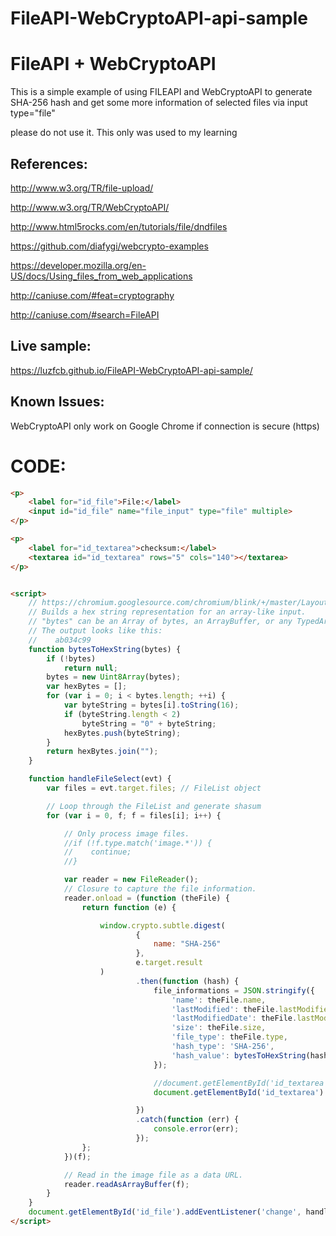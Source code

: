 # FileAPI-WebCryptoAPI-api-sample

# FileAPI + WebCryptoAPI

This is a simple example of using FILEAPI and WebCryptoAPI to generate SHA-256 hash and get some more information of selected files via input type="file"


please do not use it. This only was used to my learning


## References:


http://www.w3.org/TR/file-upload/

http://www.w3.org/TR/WebCryptoAPI/ 

http://www.html5rocks.com/en/tutorials/file/dndfiles 

https://github.com/diafygi/webcrypto-examples 

https://developer.mozilla.org/en-US/docs/Using_files_from_web_applications 

http://caniuse.com/#feat=cryptography 

http://caniuse.com/#search=FileAPI

## Live sample:

https://luzfcb.github.io/FileAPI-WebCryptoAPI-api-sample/

## Known Issues:
WebCryptoAPI only work on Google Chrome if connection is secure (https)


# CODE:
```html
<p>
    <label for="id_file">File:</label>
    <input id="id_file" name="file_input" type="file" multiple>
</p>

<p>
    <label for="id_textarea">checksum:</label>
    <textarea id="id_textarea" rows="5" cols="140"></textarea>
</p>


<script>
    // https://chromium.googlesource.com/chromium/blink/+/master/LayoutTests/crypto/subtle/resources/common.js#20
    // Builds a hex string representation for an array-like input.
    // "bytes" can be an Array of bytes, an ArrayBuffer, or any TypedArray.
    // The output looks like this:
    //    ab034c99
    function bytesToHexString(bytes) {
        if (!bytes)
            return null;
        bytes = new Uint8Array(bytes);
        var hexBytes = [];
        for (var i = 0; i < bytes.length; ++i) {
            var byteString = bytes[i].toString(16);
            if (byteString.length < 2)
                byteString = "0" + byteString;
            hexBytes.push(byteString);
        }
        return hexBytes.join("");
    }

    function handleFileSelect(evt) {
        var files = evt.target.files; // FileList object

        // Loop through the FileList and generate shasum
        for (var i = 0, f; f = files[i]; i++) {

            // Only process image files.
            //if (!f.type.match('image.*')) {
            //    continue;
            //}

            var reader = new FileReader();
            // Closure to capture the file information.
            reader.onload = (function (theFile) {
                return function (e) {

                    window.crypto.subtle.digest(
                            {
                                name: "SHA-256"
                            },
                            e.target.result
                    )
                            .then(function (hash) {
                                file_informations = JSON.stringify({
                                    'name': theFile.name,
                                    'lastModified': theFile.lastModified,
                                    'lastModifiedDate': theFile.lastModifiedDate,
                                    'size': theFile.size,
                                    'file_type': theFile.type,
                                    'hash_type': 'SHA-256',
                                    'hash_value': bytesToHexString(hash)
                                });

                                //document.getElementById('id_textarea').value += theFile.name + ':SHA-256:' + bytesToHexString(hash) + '\n';
                                document.getElementById('id_textarea').value += file_informations + ',\n';

                            })
                            .catch(function (err) {
                                console.error(err);
                            });
                };
            })(f);

            // Read in the image file as a data URL.
            reader.readAsArrayBuffer(f);
        }
    }
    document.getElementById('id_file').addEventListener('change', handleFileSelect, false);
</script>

```
